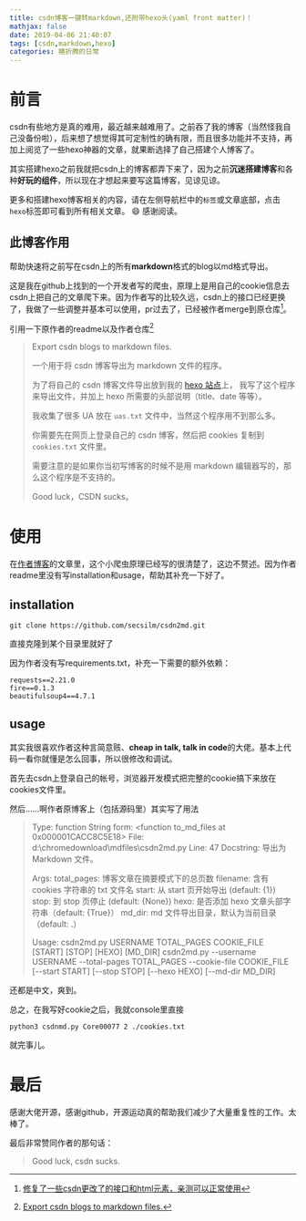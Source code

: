 ```yaml
---
title: csdn博客一键转markdown,还附带hexo头(yaml front matter)！
mathjax: false
date: 2019-04-06 21:40:07
tags: [csdn,markdown,hexo]
categories: 瞎折腾的日常
---
```


# 前言

csdn有些地方是真的难用，最近越来越难用了。之前吞了我的博客（当然怪我自己没备份啦），后来想了想觉得其可定制性的确有限，而且很多功能并不支持，再加上阅览了一些hexo神器的文章，就果断选择了自己搭建个人博客了。

其实搭建hexo之前我就把csdn上的博客都弄下来了，因为之前**沉迷搭建博客**和各种**好玩的组件**，所以现在才想起来要写这篇博客，见谅见谅。

更多和搭建hexo博客相关的内容，请在左侧导航栏中的`标签`或文章底部，点击`hexo`标签即可看到所有相关文章。 :smile: 感谢阅读。

<!-- more -->

## 此博客作用

帮助快速将之前写在csdn上的所有**markdown**格式的blog以md格式导出。

这是我在github上找到的一个开发者写的爬虫，原理上是用自己的cookie信息去csdn上把自己的文章爬下来。因为作者写的比较久远，csdn上的接口已经更换了，我做了一些调整并基本可以使用，pr过去了，已经被作者merge到原仓库[^merge]。

[^merge]: [修复了一些csdn更改了的接口和html元素，亲测可以正常使用](<https://github.com/secsilm/csdn2md/pull/1>)

引用一下原作者的readme以及作者仓库[^作者仓库]

> Export csdn blogs to markdown files.
>
> 一个用于将 csdn 博客导出为 markdown 文件的程序。
>
> 为了将自己的 csdn 博客文件导出放到我的 [hexo 站点](https://secsilm.github.io/)上， 我写了这个程序来导出文件，并加上 hexo 所需要的头部说明（title、date 等等）。
>
> 我收集了很多 UA 放在 `uas.txt` 文件中，当然这个程序用不到那么多。
>
> 你需要先在网页上登录自己的 csdn 博客，然后把 cookies 复制到 `cookies.txt` 文件里。
>
> 需要注意的是如果你当初写博客的时候不是用 markdown 编辑器写的，那么这个程序是不支持的。
>
> Good luck，CSDN sucks。

[^作者仓库]: [Export csdn blogs to markdown files.](<https://github.com/secsilm/csdn2md>)

# 使用

在[作者博客](<https://alanlee.fun/2017/12/25/export-csdn-blogs-to-md/>)的文章里，这个小爬虫原理已经写的很清楚了，这边不赘述。因为作者readme里没有写installation和usage，帮助其补充一下好了。

## installation

```shell
git clone https://github.com/secsilm/csdn2md.git
```

直接克隆到某个目录里就好了

因为作者没有写requirements.txt，补充一下需要的额外依赖：

```
requests==2.21.0
fire==0.1.3
beautifulsoup4==4.7.1
```

## usage

其实我很喜欢作者这种言简意赅、**cheap in talk, talk in code**的大佬。基本上代码一看你就懂是怎么回事，所以很修改和调试。

首先去csdn上登录自己的帐号，浏览器开发模式把完整的cookie搞下来放在cookies文件里。

然后……啊作者原博客上（包括源码里）其实写了用法

> Type:        function
> String form: <function to_md_files at 0x000001CACC8C5E18>
> File:        d:\chromedownload\mdfiles\csdn2md.py
> Line:        47
> Docstring:   导出为 Markdown 文件。
>
> Args:
>     total_pages: 博客文章在摘要模式下的总页数
>     filename: 含有 cookies 字符串的 txt 文件名
>     start: 从 start 页开始导出 (default: {1})
>     stop: 到 stop 页停止 (default: {None})
>     hexo: 是否添加 hexo 文章头部字符串（default: {True}）
>     md_dir: md 文件导出目录，默认为当前目录（default: .）
>
> Usage:       csdn2md.py USERNAME TOTAL_PAGES COOKIE_FILE [START] [STOP] [HEXO] [MD_DIR]
>              csdn2md.py --username USERNAME --total-pages TOTAL_PAGES --cookie-file COOKIE_FILE [--start START] [--stop STOP] [--hexo HEXO] [--md-dir MD_DIR]

还都是中文，爽到。

总之，在我写好cookie之后，我就console里直接

```shell
python3 csdnmd.py Core00077 2 ./cookies.txt
```

就完事儿。

# 最后

感谢大佬开源，感谢github，开源运动真的帮助我们减少了大量重复性的工作。太棒了。

最后非常赞同作者的那句话：

> Good luck, csdn sucks.

